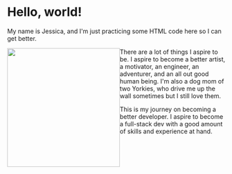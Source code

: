 <h1> Hello, world!</h1>

<p> My name is Jessica, and I'm just practicing some HTML code here so I can get better.
<p><img src ="http://i1380.photobucket.com/albums/ah200/jyin978/1_zpsoy5ozhxm.jpg" width ="260" height ="275" style = "float: left" style"/><p style = "vertical-align: baseline" style="float:left">There are a lot of things I aspire to be. I aspire to become a better artist, a motivator, an engineer, an adventurer, and an all out good human being. I'm also a dog mom of two Yorkies, who drive me up the wall sometimes but I still love them.</p>

<p> This is my journey on becoming a better developer. I aspire to become a full-stack dev with a good amount of skills and experience at hand. 
